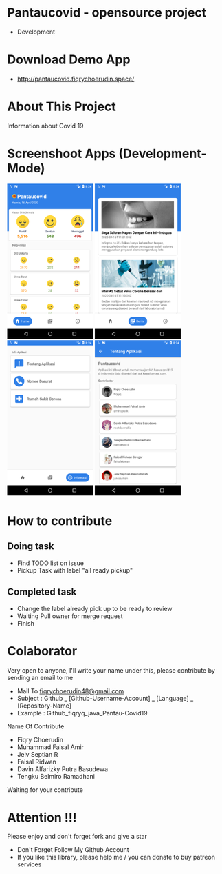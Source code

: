 # Pantaucovid - opensource project
- Development

# Download Demo App
- http://pantaucovid.fiqrychoerudin.space/

# About This Project
Information about Covid 19

# Screenshoot Apps (Development-Mode)
<span align="center"><img width="200px" height="360px" src="docs/images/ss_apps.png"></span>
<span align="center"><img width="200px" height="360px" src="docs/images/ss_news.png"></span>
<span align="center"><img width="200px" height="360px" src="docs/images/ss_info.png"></span>
<span align="center"><img width="200px" height="360px" src="docs/images/ss_contributor.png"></span>

# How to contribute
## Doing task
- Find TODO list on issue
- Pickup Task with label "all ready pickup"

## Completed task
- Change the label already pick up to be ready to review
- Waiting Pull owner for merge request
- Finish

# Colaborator
Very open to anyone, I'll write your name under this, please contribute by sending an email to me

- Mail To fiqrychoerudin48@gmail.com
- Subject : Github _ [Github-Username-Account] _ [Language] _ [Repository-Name]
- Example : Github_fiqryq_java_Pantau-Covid19

Name Of Contribute
- Fiqry Choerudin
- Muhammad Faisal Amir
- Jeiv Septian R
- Faisal Ridwan
- Davin Alfarizky Putra Basudewa
- Tengku Belmiro Ramadhani

Waiting for your contribute

# Attention !!!
Please enjoy and don't forget fork and give a star
- Don't Forget Follow My Github Account
- If you like this library, please help me / you can donate to buy patreon services
